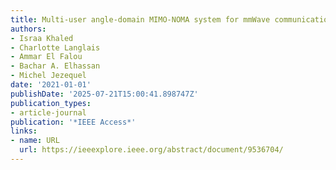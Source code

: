 ```yaml
---
title: Multi-user angle-domain MIMO-NOMA system for mmWave communications
authors:
- Israa Khaled
- Charlotte Langlais
- Ammar El Falou
- Bachar A. Elhassan
- Michel Jezequel
date: '2021-01-01'
publishDate: '2025-07-21T15:00:41.898747Z'
publication_types:
- article-journal
publication: '*IEEE Access*'
links:
- name: URL
  url: https://ieeexplore.ieee.org/abstract/document/9536704/
---
```

